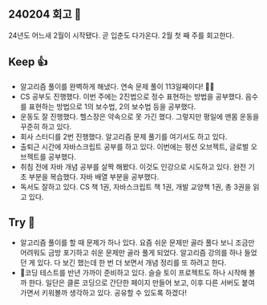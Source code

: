 ## 240204 회고 💬
24년도 어느새 2월이 시작됐다. 곧 입춘도 다가온다. 2월 첫 째 주를 회고한다.
## Keep 👍
- 알고리즘 풀이를 완벽하게 해냈다. 연속 문제 풀이 113일째이다! 🏃‍♂️
- CS 공부도 진행했다. 이번 주에는 2진법으로 정수 표현하는 방법을 공부했다. 음수를 표현하는 방법으로 1의 보수법, 2의 보수법 등을 공부했다.
- 운동도 잘 진행했다. 헬스장은 약속으로 못 가긴 했다. 그렇지만 평일에 맨몸 운동을 꾸준히 하고 있다.
- 회사 스터디를 2번 진행했다. 알고리즘 문제 풀기를 여기서도 하고 있다. 
- 출퇴근 시간에 자바스크립트 공부를 하고 있다. 이번에는 펑션 오브젝트, 글로벌 오브젝트를 공부했다.
- 취침 전에 자바 개념 공부를 살짝 해봤다. 이것도 인강으로 시도하고 있다. 완전 기초 부분을 복습했다. 자바 배열 부분을 공부했다.
- 독서도 잘하고 있다. CS 책 1권, 자바스크립트 책 1권, 개발 교양책 1권, 총 3권을 읽고 있다. 
## Try 🧚
- 알고리즘 풀이를 할 때 문제가 하나 있다. 요즘 쉬운 문제만 골라 풀다 보니 조금만 어려워도 금방 포기하고 쉬운 문제만 골라 풀게 되었다. 알고리즘 강의를 하나 들었던 게 있다. 다 보긴 했는데 한 번 더 보면서 개념 정리를 또 하려고 한다.
- 코딩 테스트를 반년 가까이 준비하고 있다. 슬슬 토이 프로젝트도 하나 시작해 볼까 한다. 일단은 클론 코딩으로 간단한 페이지 만들어 보고, 이후 다른 서버도 붙여가면서 키워볼까 생각하고 있다. 공유할 수 있도록 하겠다!